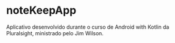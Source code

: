 # noteKeepApp
Aplicativo desenvolvido durante o curso de Android with Kotlin da Pluralsight, ministrado pelo Jim Wilson.
